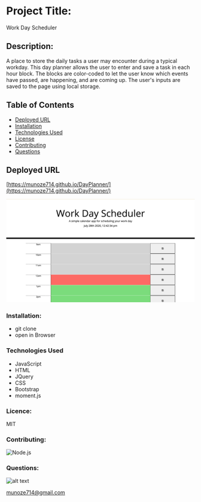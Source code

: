 # Project Title:

Work Day Scheduler

## Description:

A place to store the daily tasks a user may encounter during a typical workday. This day planner allows the user to enter and save a task in each hour block. The blocks are color-coded to let the user know which events have passed, are happening, and are coming up. The user's inputs are saved to the page using local storage.

## Table of Contents

- [Deployed URL](#DeployedURL)
- [Installation](#Installation)
- [Technologies Used](#TechnologiesUsed)
- [License](#License)
- [Contributing](#Contributing)
- [Questions](#Questions)

## Deployed URL

[https://munoze714.github.io/DayPlanner/](https://munoze714.github.io/DayPlanner/)

![alt text](assets/scheduler.png?raw=true "Work Day Scheduler")

### Installation:

- git clone
- open in Browser

### Technologies Used

- JavaScript
- HTML
- JQuery
- CSS
- Bootstrap
- moment.js

### Licence:

MIT

### Contributing:

![Node.js](https://img.shields.io/badge/Contributor%20Covenant-v2.0%20adopted-ff69b4.svg)

### Questions:

![alt text](https://avatars0.githubusercontent.com/u/59346164?v=4)

[munoze714@gmail.com
](munoze714@gmail.com)

